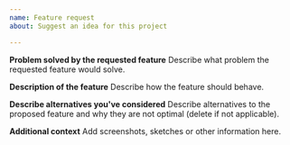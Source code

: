 ```yaml
---
name: Feature request
about: Suggest an idea for this project

---
```


**Problem solved by the requested feature**
Describe what problem the requested feature would solve.

**Description of the feature**
Describe how the feature should behave.

**Describe alternatives you've considered**
Describe alternatives to the proposed feature and why they are not optimal (delete if not applicable).

**Additional context**
Add screenshots, sketches or other information here.
